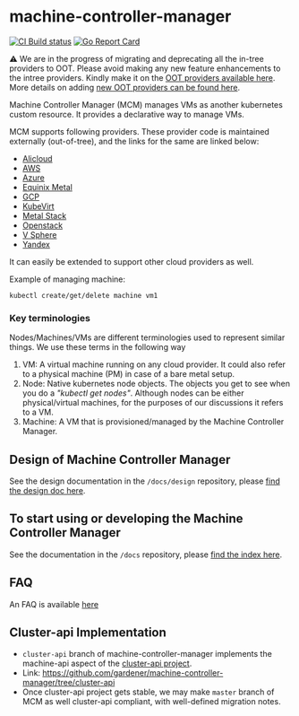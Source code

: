# machine-controller-manager

[![CI Build status](https://concourse.ci.gardener.cloud/api/v1/teams/gardener/pipelines/machine-controller-manager-master/jobs/master-head-update-job/badge)](https://concourse.ci.gardener.cloud/teams/gardener/pipelines/machine-controller-manager-master/jobs/master-head-update-job)
[![Go Report Card](https://goreportcard.com/badge/github.com/gardener/machine-controller-manager)](https://goreportcard.com/report/github.com/gardener/machine-controller-manager)

:warning: We are in the progress of migrating and deprecating all the in-tree providers to OOT. Please avoid making any new feature enhancements to the intree providers. Kindly make it on the [OOT providers available here](https://github.com/gardener/?q=machine-controller-manager-provider&type=&language=). More details on adding [new OOT providers can be found here](https://github.com/gardener/machine-controller-manager/blob/master/docs/development/cp_support_new.md). 

Machine Controller Manager (MCM) manages VMs as another kubernetes custom resource. It provides a declarative way to manage VMs. 

MCM supports following providers. These provider code is maintained externally (out-of-tree), and the links for the same are linked below: 
* [Alicloud](https://github.com/gardener/machine-controller-manager-provider-alicloud)
* [AWS](https://github.com/gardener/machine-controller-manager-provider-aws)
* [Azure](https://github.com/gardener/machine-controller-manager-provider-azure)
* [Equinix Metal](https://github.com/gardener/machine-controller-manager-provider-equinix-metal)
* [GCP](https://github.com/gardener/machine-controller-manager-provider-gcp)
* [KubeVirt](https://github.com/gardener/machine-controller-manager-provider-kubevirt)
* [Metal Stack](https://github.com/metal-stack/machine-controller-manager-provider-metal)
* [Openstack](https://github.com/gardener/machine-controller-manager-provider-openstack)
* [V Sphere](https://github.com/gardener/machine-controller-manager-provider-vsphere)
* [Yandex](https://github.com/gardener/machine-controller-manager-provider-yandex)

It can easily be extended to support other cloud providers as well.

Example of managing machine:
```
kubectl create/get/delete machine vm1
```

### Key terminologies

Nodes/Machines/VMs are different terminologies used to represent similar things. We use these terms in the following way

1. VM: A virtual machine running on any cloud provider. It could also refer to a physical machine (PM) in case of a bare metal setup.
1. Node: Native kubernetes node objects. The objects you get to see when you do a *"kubectl get nodes"*. Although nodes can be either physical/virtual machines, for the purposes of our discussions it refers to a VM.
1. Machine: A VM that is provisioned/managed by the Machine Controller Manager.

## Design of Machine Controller Manager

See the design documentation in the `/docs/design` repository, please [find the design doc here](docs/design/README.md).

## To start using or developing the Machine Controller Manager

See the documentation in the `/docs` repository, please [find the index here](docs/README.md).

## FAQ
An FAQ is available [here](docs/FAQ.md)

## Cluster-api Implementation
- `cluster-api` branch of machine-controller-manager implements the machine-api aspect of the [cluster-api project](https://github.com/kubernetes-sigs/cluster-api).
- Link: https://github.com/gardener/machine-controller-manager/tree/cluster-api
- Once cluster-api project gets stable, we may make `master` branch of MCM as well cluster-api compliant, with well-defined migration notes.
